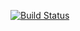 [![Build Status](https://app.travis-ci.com/MishailEx/job4j_hibernate.svg?branch=main)](https://app.travis-ci.com/MishailEx/job4j_hibernate)